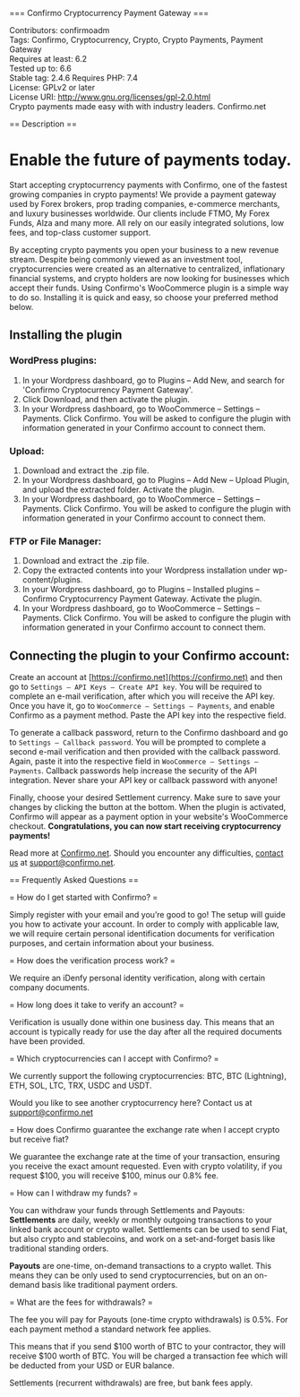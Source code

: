 === Confirmo Cryptocurrency Payment Gateway ===

Contributors: confirmoadm  
Tags: Confirmo, Cryptocurrency, Crypto, Crypto Payments, Payment Gateway  
Requires at least: 6.2  
Tested up to: 6.6  
Stable tag: 2.4.6
Requires PHP: 7.4  
License: GPLv2 or later  
License URI: http://www.gnu.org/licenses/gpl-2.0.html  
Crypto payments made easy with with industry leaders. Confirmo.net

== Description ==

# Enable the future of payments today.

Start accepting cryptocurrency payments with Confirmo, one of the fastest growing companies in crypto payments! We provide a payment gateway used by Forex brokers, prop trading companies, e-commerce merchants, and luxury businesses worldwide. Our clients include FTMO, My Forex Funds, Alza and many more. All rely on our easily integrated solutions, low fees, and top-class customer support.

By accepting crypto payments you open your business to a new revenue stream. Despite being commonly viewed as an investment tool, cryptocurrencies were created as an alternative to centralized, inflationary financial systems, and crypto holders are now looking for businesses which accept their funds. Using Confirmo's WooCommerce plugin is a simple way to do so. Installing it is quick and easy, so choose your preferred method below.


## Installing the plugin

### WordPress plugins:
1. In your Wordpress dashboard, go to Plugins – Add New, and search for 'Confirmo Cryptocurrency Payment Gateway'.
2. Click Download, and then activate the plugin.
3. In your Wordpress dashboard, go to WooCommerce – Settings – Payments. Click Confirmo. You will be asked to configure the plugin with information generated in your Confirmo account to connect them.

### Upload:
1. Download and extract the .zip file.
2. In your Wordpress dashboard, go to Plugins – Add New – Upload Plugin, and upload the extracted folder. Activate the plugin.
3. In your Wordpress dashboard, go to WooCommerce – Settings – Payments. Click Confirmo. You will be asked to configure the plugin with information generated in your Confirmo account to connect them.

### FTP or File Manager:
1. Download and extract the .zip file.
2. Copy the extracted contents into your Wordpress installation under wp-content/plugins.
3. In your Wordpress dashboard, go to Plugins – Installed plugins – Confirmo Cryptocurrency Payment Gateway. Activate the plugin.
4. In your Wordpress dashboard, go to WooCommerce – Settings – Payments. Click Confirmo. You will be asked to configure the plugin with information generated in your Confirmo account to connect them.

## Connecting the plugin to your Confirmo account:
Create an account at [https://confirmo.net](https://confirmo.net) and then go to `Settings – API Keys – Create API key`. You will be required to complete an e-mail verification, after which you will receive the API key. Once you have it, go to `WooCommerce – Settings – Payments`, and enable Confirmo as a payment method. Paste the API key into the respective field.

To generate a callback password, return to the Confirmo dashboard and go to `Settings – Callback password`. You will be prompted to complete a second e-mail verification and then provided with the callback password. Again, paste it into the respective field in `WooCommerce – Settings – Payments`. Callback passwords help increase the security of the API integration. Never share your API key or callback password with anyone!

Finally, choose your desired Settlement currency. Make sure to save your changes by clicking the button at the bottom. When the plugin is activated, Confirmo will appear as a payment option in your website's WooCommerce checkout. **Congratulations, you can now start receiving cryptocurrency payments!**

Read more at [Confirmo.net](https://confirmo.net). Should you encounter any difficulties, [contact us](mailto:support@confirmo.net) at [support@confirmo.net](mailto:support@confirmo.net).


== Frequently Asked Questions ==

= How do I get started with Confirmo? =

Simply register with your email and you’re good to go! The setup will guide you how to activate your account. In order to comply with applicable law, we will require certain personal identification documents for verification purposes, and certain information about your business.


= How does the verification process work? =

We require an iDenfy personal identity verification, along with certain company documents.


= How long does it take to verify an account? =

Verification is usually done within one business day. This means that an account is typically ready for use the day after all the required documents have been provided.


= Which cryptocurrencies can I accept with Confirmo? =

We currently support the following cryptocurrencies: BTC, BTC (Lightning), ETH, SOL, LTC, TRX, USDC and USDT.

Would you like to see another cryptocurrency here? Contact us at support@confirmo.net


= How does Confirmo guarantee the exchange rate when I accept crypto but receive fiat?

We guarantee the exchange rate at the time of your transaction, ensuring you receive the exact amount requested. Even with crypto volatility, if you request $100, you will receive $100, minus our 0.8% fee.


= How can I withdraw my funds? =

You can withdraw your funds through Settlements and Payouts:
**Settlements** are daily, weekly or monthly outgoing transactions to your linked bank account or crypto wallet. Settlements can be used to send Fiat, but also crypto and stablecoins, and work on a set-and-forget basis like traditional standing orders.

**Payouts** are one-time, on-demand transactions to a crypto wallet. This means they can be only used to send cryptocurrencies, but on an on-demand basis like traditional payment orders.


= What are the fees for withdrawals? =

The fee you will pay for Payouts (one-time crypto withdrawals) is 0.5%. For each payment method a standard network fee applies.

This means that if you send $100 worth of BTC to your contractor, they will receive $100 worth of BTC. You will be charged a transaction fee which will be deducted from your USD or EUR balance.

Settlements (recurrent withdrawals) are free, but bank fees apply.
